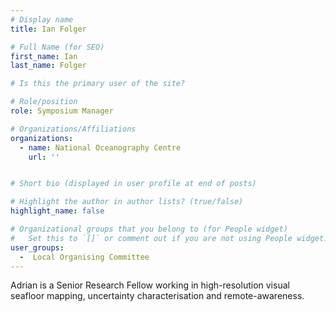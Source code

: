 ```yaml
---
# Display name
title: Ian Folger

# Full Name (for SEO)
first_name: Ian
last_name: Folger

# Is this the primary user of the site?

# Role/position
role: Symposium Manager

# Organizations/Affiliations
organizations:
  - name: National Oceanography Centre
    url: ''


# Short bio (displayed in user profile at end of posts)

# Highlight the author in author lists? (true/false)
highlight_name: false

# Organizational groups that you belong to (for People widget)
#   Set this to `[]` or comment out if you are not using People widget.
user_groups:
  -  Local Organising Committee
---
```


Adrian is a Senior Research Fellow working in high-resolution visual seafloor mapping,
uncertainty characterisation and remote-awareness.